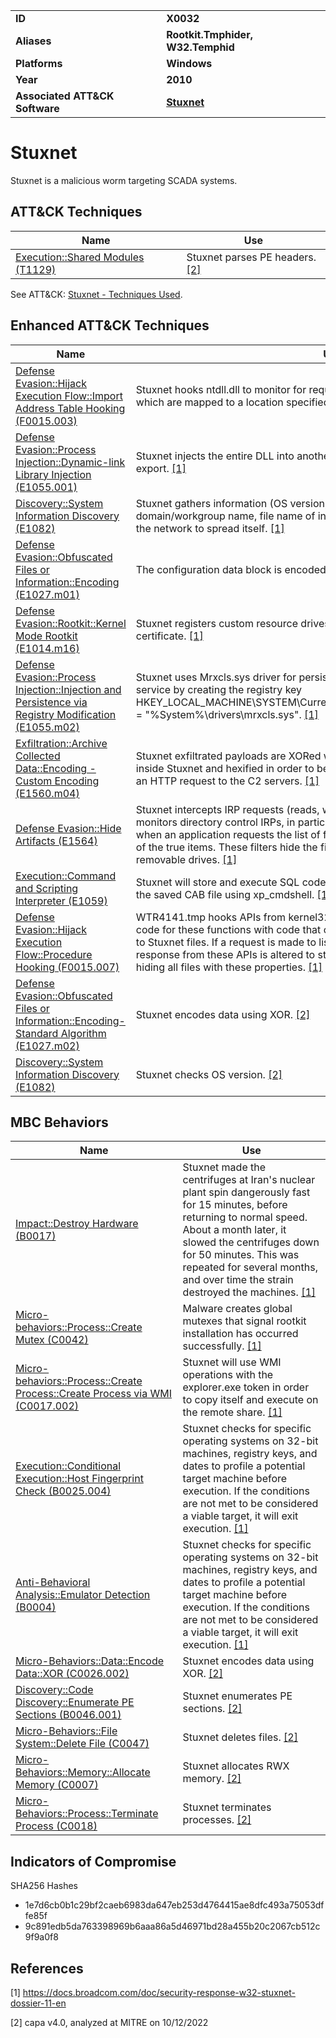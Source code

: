 <table>
<tr>
<td><b>ID</b></td>
<td><b>X0032</b></td>
</tr>
<tr>
<td><b>Aliases</b></td>
<td><b>Rootkit.Tmphider, W32.Temphid</b></td>
</tr>
<tr>
<td><b>Platforms</b></td>
<td><b>Windows</b></td>
</tr>
<tr>
<td><b>Year</b></td>
<td><b>2010</b></td>
</tr>
<tr>
<td><b>Associated ATT&CK Software</b></td>
<td><b><a href="https://attack.mitre.org/software/S0603/">Stuxnet</a></b></td>
</tr>
</table>


# Stuxnet

Stuxnet is a malicious worm targeting SCADA systems.


## ATT&CK Techniques

|Name|Use|
|---|---|
|[Execution::Shared Modules (T1129)](https://attack.mitre.org/techniques/T1129)|Stuxnet parses PE headers. [[2]](#2)|

See ATT&CK: [Stuxnet - Techniques Used](https://attack.mitre.org/software/S0603/).

## Enhanced ATT&CK Techniques

|Name|Use|
|---|---|
|[Defense Evasion::Hijack Execution Flow::Import Address Table Hooking (F0015.003)](../defense-evasion/hijack-execution-flow.md)|Stuxnet hooks ntdll.dll to monitor for requests to load specially crafted file names, which are mapped to a location specified by Stuxnet. [[1]](#1)|
|[Defense Evasion::Process Injection::Dynamic-link Library Injection (E1055.001)](../defense-evasion/process-injection.md)|Stuxnet injects the entire DLL into another process and then calls the particular export. [[1]](#1)|
|[Discovery::System Information Discovery (E1082)](../discovery/system-information-discovery.md)|Stuxnet gathers information (OS version, workgroup status, computer name, domain/workgroup name, file name of infected project file) about each computer in the network to spread itself. [[1]](#1)|
|[Defense Evasion::Obfuscated Files or Information::Encoding (E1027.m01)](../defense-evasion/obfuscated-files-or-information.md)|The configuration data block is encoded with a NOT XOR 0xFF operation. [[1]](#1)|
|[Defense Evasion::Rootkit::Kernel Mode Rootkit (E1014.m16)](../defense-evasion/rootkit.md)|Stuxnet registers custom resource drives signed with a legitimate Realtek digital certificate. [[1]](#1)|
|[Defense Evasion::Process Injection::Injection and Persistence via Registry Modification (E1055.m02)](../defense-evasion/process-injection.md)|Stuxnet uses Mrxcls.sys driver for persistence. It is registered as a boot start service by creating the registry key HKEY_LOCAL_MACHINE\SYSTEM\CurrentControlSet\Services\MRxCIs\"ImagePath" = "%System%\drivers\mrxcls.sys". [[1]](#1)|
|[Exfiltration::Archive Collected Data::Encoding - Custom Encoding (E1560.m04)](../exfiltration/archive-collected-data.md)|Stuxnet exfiltrated payloads are XORed with a static 31-byte long byte string found inside Stuxnet and hexified in order to be passed on as an ASCII data parameter in an HTTP request to the C2 servers. [[1]](#1)|
|[Defense Evasion::Hide Artifacts (E1564)](../defense-evasion/hide-artifacts.md)|Stuxnet intercepts IRP requests (reads, writes) to devices (NFTS, FAT, CD-ROM). It monitors directory control IRPs, in particular directory query notifications, such that when an application requests the list of files, it returns a Stuxnet-specified subset of the true items. These filters hide the files used by Stuxnet to spread through removable drives. [[1]](#1)|
|[Execution::Command and Scripting Interpreter (E1059)](../execution/command-and-scripting-interpreter.md)|Stuxnet will store and execute SQL code that will extract and execute Stuxnet from the saved CAB file using xp_cmdshell. [[1]](#1)|
|[Defense Evasion::Hijack Execution Flow::Procedure Hooking (F0015.007)](../defense-evasion/hijack-execution-flow.md)|WTR4141.tmp hooks APIs from kernel32.dll and ntdll.dll and replaces the original code for these functions with code that checks for files with properties pertaining to Stuxnet files. If a request is made to list a file with the specified properties, the response from these APIs is altered to state that the file does not exist, thereby hiding all files with these properties. [[1]](#1)|
|[Defense Evasion::Obfuscated Files or Information::Encoding-Standard Algorithm (E1027.m02)](../defense-evasion/obfuscated-files-or-information.md)|Stuxnet encodes data using XOR. [[2]](#2)|
|[Discovery::System Information Discovery (E1082)](../discovery/system-information-discovery.md)|Stuxnet checks OS version. [[2]](#2)|


## MBC Behaviors

|Name|Use|
|---|---|
|[Impact::Destroy Hardware (B0017)](../impact/destroy-hardware.md)|Stuxnet made the centrifuges at Iran's nuclear plant spin dangerously fast for 15 minutes, before returning to normal speed. About a month later, it slowed the centrifuges down for 50 minutes. This was repeated for several months, and over time the strain destroyed the machines. [[1]](#1)|
|[Micro-behaviors::Process::Create Mutex (C0042)](../micro-behaviors/process/create-mutex.md)|Malware creates global mutexes that signal rootkit installation has occurred successfully. [[1]](#1)|
|[Micro-behaviors::Process::Create Process::Create Process via WMI (C0017.002)](../micro-behaviors/process/create-process.md)|Stuxnet will use WMI operations with the explorer.exe token in order to copy itself and execute on the remote share. [[1]](#1)|
|[Execution::Conditional Execution::Host Fingerprint Check (B0025.004)](../execution/conditional-execution.md)|Stuxnet checks for specific operating systems on 32-bit machines, registry keys, and dates to profile a potential target machine before execution. If the conditions are not met to be considered a viable target, it will exit execution. [[1]](#1)|
|[Anti-Behavioral Analysis::Emulator Detection (B0004)](../anti-behavioral-analysis/emulator-detection.md)|Stuxnet checks for specific operating systems on 32-bit machines, registry keys, and dates to profile a potential target machine before execution. If the conditions are not met to be considered a viable target, it will exit execution. [[1]](#1)|
|[Micro-Behaviors::Data::Encode Data::XOR (C0026.002)](../micro-behaviors/data/encode-data.md)|Stuxnet encodes data using XOR. [[2]](#2)|
|[Discovery::Code Discovery::Enumerate PE Sections (B0046.001)](../discovery/code-discovery.md)|Stuxnet enumerates PE sections. [[2]](#2)|
|[Micro-Behaviors::File System::Delete File (C0047)](../micro-behaviors/file-system/delete-file.md)|Stuxnet deletes files. [[2]](#2)|
|[Micro-Behaviors::Memory::Allocate Memory (C0007)](../micro-behaviors/memory/allocate-memory.md)|Stuxnet allocates RWX memory. [[2]](#2)|
|[Micro-Behaviors::Process::Terminate Process (C0018)](../micro-behaviors/process/terminate-process.md)|Stuxnet terminates processes. [[2]](#2)|


## Indicators of Compromise

SHA256 Hashes
- 1e7d6cb0b1c29bf2caeb6983da647eb253d4764415ae8dfc493a75053dffe85f
- 9c891edb5da763398969b6aaa86a5d46971bd28a455b20c2067cb512c9f9a0f8

## References

<a name="1">[1]</a> https://docs.broadcom.com/doc/security-response-w32-stuxnet-dossier-11-en

<a name="2">[2]</a> capa v4.0, analyzed at MITRE on 10/12/2022